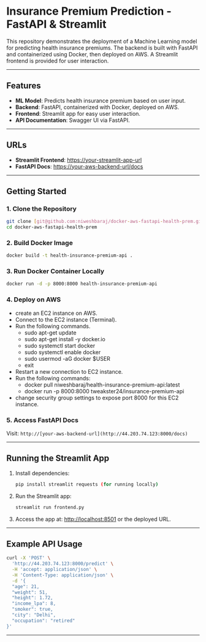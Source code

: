 # Insurance Premium Prediction - FastAPI & Streamlit

This repository demonstrates the deployment of a Machine Learning model for predicting health insurance premiums. The backend is built with FastAPI and containerized using Docker, then deployed on AWS. A Streamlit frontend is provided for user interaction.

---

## Features

- **ML Model**: Predicts health insurance premium based on user input.
- **Backend**: FastAPI, containerized with Docker, deployed on AWS.
- **Frontend**: Streamlit app for easy user interaction.
- **API Documentation**: Swagger UI via FastAPI.

---

## URLs

- **Streamlit Frontend**: [https://your-streamlit-app-url](https://health-insure-prem-api.streamlit.app)
- **FastAPI Docs**: [https://your-aws-backend-url/docs](http://44.203.74.123:8000/docs)

---

## Getting Started

### 1. Clone the Repository

```bash
git clone [git@github.com:niweshbaraj/docker-aws-fastapi-health-prem.git](https://github.com/niweshbaraj/docker-aws-fastapi-health-prem.git)
cd docker-aws-fastapi-health-prem
```

### 2. Build Docker Image

```bash
docker build -t health-insurance-premium-api . 
```

### 3. Run Docker Container Locally

```bash
docker run -d -p 8000:8000 health-insurance-premium-api
```

### 4. Deploy on AWS

- create an EC2 instance on AWS.
- Connect to the EC2 instance (Terminal).
- Run the following commands.
  - sudo apt-get update
  - sudo apt-get install -y docker.io
  - sudo systemctl start docker
  - sudo systemctl enable docker
  - sudo usermod -aG docker $USER
  - exit 
- Restart a new connection to EC2 instance.
- Run the following commands:
  - docker pull niweshbaraj/health-insurance-premium-api:latest
  - docker run -p 8000:8000 tweakster24/insurance-premium-api
- change security group settings to expose port 8000 for this EC2 instance.

### 5. Access FastAPI Docs

Visit: `http://[your-aws-backend-url](http://44.203.74.123:8000/docs)`

---

## Running the Streamlit App

1. Install dependencies:

    ```bash
    pip install streamlit requests (for running locally)
    ```

2. Run the Streamlit app:

    ```bash
    streamlit run frontend.py
    ```

3. Access the app at: [http://localhost:8501](http://localhost:8501) or the deployed URL.

---

## Example API Usage

```bash
curl -X 'POST' \
  'http://44.203.74.123:8000/predict' \
  -H 'accept: application/json' \
  -H 'Content-Type: application/json' \
  -d '{
  "age": 21,
  "weight": 51,
  "height": 1.72,
  "income_lpa": 8,
  "smoker": true,
  "city": "Delhi",
  "occupation": "retired"
}'
```

---
